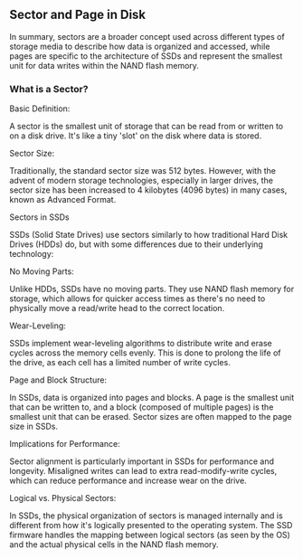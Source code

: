 ## Sector and Page in Disk

In summary, sectors are a broader concept used across different types of storage media to describe how data is organized and accessed, while pages are specific to the architecture of SSDs and represent the smallest unit for data writes within the NAND flash memory. 

### What is a Sector?

Basic Definition:

A sector is the smallest unit of storage that can be read from or written to on a disk drive. It's like a tiny 'slot' on the disk where data is stored.

Sector Size:

Traditionally, the standard sector size was 512 bytes. However, with the advent of modern storage technologies, especially in larger drives, the sector size has been increased to 4 kilobytes (4096 bytes) in many cases, known as Advanced Format.

Sectors in SSDs

SSDs (Solid State Drives) use sectors similarly to how traditional Hard Disk Drives (HDDs) do, but with some differences due to their underlying technology:

No Moving Parts:

Unlike HDDs, SSDs have no moving parts. They use NAND flash memory for storage, which allows for quicker access times as there's no need to physically move a read/write head to the correct location.

Wear-Leveling:

SSDs implement wear-leveling algorithms to distribute write and erase cycles across the memory cells evenly. This is done to prolong the life of the drive, as each cell has a limited number of write cycles.

Page and Block Structure:

In SSDs, data is organized into pages and blocks. A page is the smallest unit that can be written to, and a block (composed of multiple pages) is the smallest unit that can be erased. Sector sizes are often mapped to the page size in SSDs.

Implications for Performance:

Sector alignment is particularly important in SSDs for performance and longevity. Misaligned writes can lead to extra read-modify-write cycles, which can reduce performance and increase wear on the drive.

Logical vs. Physical Sectors:

In SSDs, the physical organization of sectors is managed internally and is different from how it's logically presented to the operating system. The SSD firmware handles the mapping between logical sectors (as seen by the OS) and the actual physical cells in the NAND flash memory.
